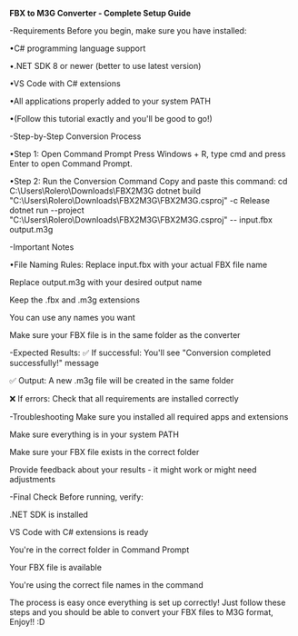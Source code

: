 **FBX to M3G Converter - Complete Setup Guide**

-Requirements
Before you begin, make sure you have installed:

•C# programming language support

•.NET SDK 8 or newer (better to use latest version)

•VS Code with C# extensions

•All applications properly added to your system PATH

•(Follow this tutorial exactly and you'll be good to go!)

-Step-by-Step Conversion Process

•Step 1: Open Command Prompt
Press Windows + R, type cmd and press Enter to open Command Prompt.

•Step 2: Run the Conversion Command
Copy and paste this command: cd C:\Users\Rolero\Downloads\FBX2M3G
dotnet build "C:\Users\Rolero\Downloads\FBX2M3G\FBX2M3G.csproj" -c Release
dotnet run --project "C:\Users\Rolero\Downloads\FBX2M3G\FBX2M3G.csproj" -- input.fbx output.m3g

-Important Notes

•File Naming Rules:
Replace input.fbx with your actual FBX file name

Replace output.m3g with your desired output name

Keep the .fbx and .m3g extensions

You can use any names you want

Make sure your FBX file is in the same folder as the converter

-Expected Results:
✅ If successful: You'll see "Conversion completed successfully!" message

✅ Output: A new .m3g file will be created in the same folder

❌ If errors: Check that all requirements are installed correctly

-Troubleshooting
Make sure you installed all required apps and extensions

Make sure everything is in your system PATH

Make sure your FBX file exists in the correct folder

Provide feedback about your results - it might work or might need adjustments

-Final Check
Before running, verify:

.NET SDK is installed

VS Code with C# extensions is ready

You're in the correct folder in Command Prompt

Your FBX file is available

You're using the correct file names in the command

The process is easy once everything is set up correctly! Just follow these steps and you should be able to convert your FBX files to M3G format, Enjoy!! :D
